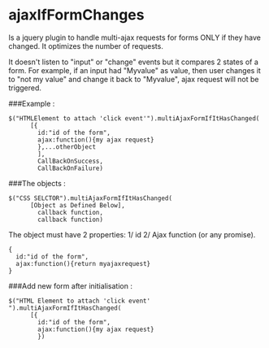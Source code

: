# ajaxIfFormChanges
Is a jquery plugin to handle multi-ajax requests for forms ONLY if they have changed. It optimizes the number of requests.

It doesn't listen to "input" or "change" events but it compares 2 states of a form. For example, if an input had "Myvalue" as value, then user changes it to "not my value" and change it back to "Myvalue",  ajax request will not be triggered.

###Example :

```
$("HTMLElement to attach 'click event'").multiAjaxFormIfItHasChanged(
      [{
        id:"id of the form", 
        ajax:function(){my ajax request}
        },...otherObject
        ],
        CallBackOnSuccess,
        CallBackOnFailure)

```
###The objects :
```
$("CSS SELCTOR").multiAjaxFormIfItHasChanged(
      [Object as Defined Below],
        callback function,
        callback function)
```
The object must have 2 properties:
1/ id
2/ Ajax function (or any promise).
```
{
  id:"id of the form", 
  ajax:function(){return myajaxrequest}
}
```
###Add new form after initialisation :
```
$("HTML Element to attach 'click event' ").multiAjaxFormIfItHasChanged(
      [{
        id:"id of the form", 
        ajax:function(){my ajax request}
        })
```
